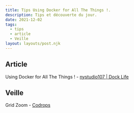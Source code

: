 ```yaml
---
title: Tips Using Docker for All The Things !.
description: Tips et découverte du jour.
date: 2021-12-02
tags:
  - tips
  - article
  - Veille
layout: layouts/post.njk
---
```


## Article

Using Docker for All The Things ! - [nystudio107 | Dock Life](https://nystudio107.com/blog/dock-life-using-docker-for-all-the-things)

## Veille

Grid Zoom - [Codrops](https://tympanus.net/Development/GridZoom/)

